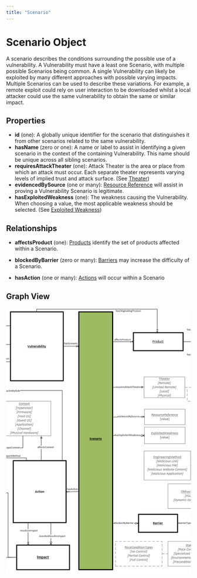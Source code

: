 ```yaml
---
title: "Scenario"
---
```


# Scenario Object

A scenario describes the conditions surrounding the possible use of a vulnerability. A Vulnerability must have a least one Scenario, with multiple possible Scenarios being common. A single Vulnerability can likely be exploited by many different approaches with possible varying impacts. Multiple Scenarios can be used to describe these variations. For example, a remote exploit could rely on user interaction to be downloaded whilst a local attacker could use the same vulnerability to obtain the same or similar impact.

## Properties
- **id** (one): A globally unique identifier for the scenario that distinguishes it from other scenarios related to the same vulnerability.
- **hasName** (zero or one): A name or label to assist in identifying a given scenario in the context of the containing Vulnerability. This name should be unique across all sibling scenarios.
- **requiresAttackTheater** (one): Attack Theater is the area or place from which an attack must occur. Each separate theater represents varying levels of implied trust and attack surface. (See [Theater](../../values/theater))
- **evidencedBySource** (one or many):  [Resource Reference](../../values/resource-reference) will assist in proving a Vulnerability Scenario is legitimate. 
- **hasExploitedWeakness** (one): The weakness causing the Vulnerability. When choosing a value, the most applicable weakness should be selected. (See [Exploited Weakness](../../values/exploited-weakness))


## Relationships

- **affectsProduct** (one): [Products](../product) identify the set of products affected within a Scenario.

- **blockedByBarrier** (zero or many): [Barriers](../barrier) may increase the difficulty of a Scenario.

- **hasAction** (one or many): [Actions](../action) will occur within a Scenario

## Graph View
![Scenario Graph](/figures/graphsnippets/ScenarioSnippet.png "Scenario Graph")